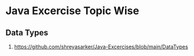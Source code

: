 # Java Excercise Topic Wise
## Data Types
1. https://github.com/shreyasarker/Java-Excercises/blob/main/DataTypes


